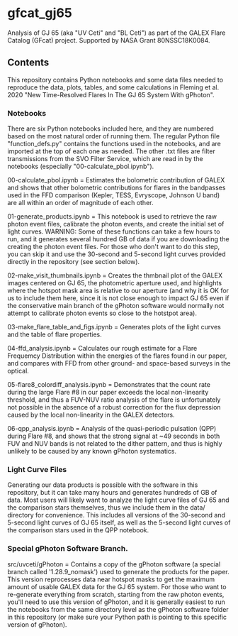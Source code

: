 # gfcat_gj65
Analysis of GJ 65 (aka "UV Ceti" and "BL Ceti") as part of the GALEX Flare Catalog (GFcat) project.  Supported by NASA Grant 80NSSC18K0084.

## Contents
This repository contains Python notebooks and some data files needed to reproduce the data, plots, tables, and some calculations in Fleming et al. 2020 "New Time-Resolved Flares In The GJ 65 System With gPhoton".

### Notebooks
There are six Python notebooks included here, and they are numbered based on the most natural order of running them.  The regular Python file "function_defs.py" contains the functions used in the notebooks, and are imported at the top of each one as needed.  The other .txt files are filter transmissions from the SVO Filter Service, which are read in by the notebooks (especially "00-calculate_pbol.ipynb").

  00-calculate_pbol.ipynb = Estimates the bolometric contribution of GALEX and shows that other bolometric contributions for flares in the bandpasses used in the FFD comparison (Kepler, TESS, Evryscope, Johnson U band) are all within an order of magnitude of each other.
  
  01-generate_products.ipynb = This notebook is used to retrieve the raw photon event files, calibrate the photon events, and create the initial set of light curves.  WARNING: Some of these functions can take a few hours to run, and it generates several hundred GB of data if you are downloading the creating the photon event files.  For those who don't want to do this step, you can skip it and use the 30-second and 5-second light curves provided directly in the repository (see section below).

  02-make_visit_thumbnails.ipynb = Creates the thmbnail plot of the GALEX images centered on GJ 65, the photometric aperture used, and highlights where the hotspot mask area is relative to our aperture (and why it is OK for us to include them here, since it is not close enough to impact GJ 65 even if the conservative main branch of the gPhoton software would normally not attempt to calibrate photon events so close to the hotstpot area).

  03-make_flare_table_and_figs.ipynb = Generates plots of the light curves and the table of flare properties.

  04-ffd_analysis.ipynb = Calculates our rough estimate for a Flare Frequemcy Distribution within the energies of the flares found in our paper, and compares with FFD from other ground- and space-based surveys in the optical.

  05-flare8_colordiff_analysis.ipynb = Demonstrates that the count rate during the large Flare #8 in our paper exceeds the local non-linearity threshold, and thus a FUV-NUV ratio analysis of the flare is unfortunately not possible in the absence of a robust correction for the flux depression caused by the local non-linearity in the GALEX detectors.

  06-qpp_analysis.ipynb = Analysis of the quasi-periodic pulsation (QPP) during Flare #8, and shows that the strong signal at ~49 seconds in both FUV and NUV bands is not related to the dither pattern, and thus is highly unlikely to be caused by any known gPhoton systematics.

### Light Curve Files
Generating our data products is possible with the software in this repository, but it can take many hours and generates hundreds of GB of data.  Most users will likely want to analyze the light curve files of GJ 65 and the comparison stars themselves, thus we include them in the data/ directory for convenience.  This includes all versions of the 30-second and 5-second light curves of GJ 65 itself, as well as the 5-second light curves of the comparison stars used in the QPP notebook.

### Special gPhoton Software Branch.
src/uvceti/gPhoton = Contains a copy of the gPhoton software (a special branch called '1.28.9_nomask') used to generate the products for the paper.  This version reprocesses data near hotspot masks to get the maximum amount of usable GALEX data for the GJ 65 system.  For those who want to re-generate everything from scratch, starting from the raw photon events, you'll need to use this version of gPhoton, and it is generally easiest to run the notebooks from the same directory level as the gPhoton software folder in this repository (or make sure your Python path is pointing to this specific version of gPhoton).
